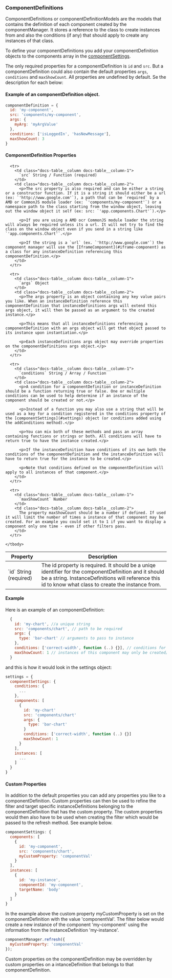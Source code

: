 ### <a name="component-definitions"></a> ComponentDefinitions
ComponentDefinitions or componentDefinitionModels are the models that contains the definition of each component created by the componentManager. It stores a reference to the class to create instances from and also the conditions (if any) that should apply to create any instances of that class.

To define your componentDefinitions you add your componentDefinition objects to the components array in the [componentSettings](#settings).

The only required properties for a componentDefinition is `id` and `src`. But a componentDefinition could also contain the default properties `args`, `conditions` and `maxShowCount`. All properties are undefined by default. Se the description for each below:

#### Example of an componentDefinition object.
```javascript
componentDefinition = {
  id: 'my-component',
  src: 'components/my-component',
  args: {
    myArg: 'myArgValue'
  },
  conditions: ['isLoggedIn', 'hasNewMessage'],
  maxShowCount: 3
}
```

#### ComponentDefinition Properties

<div class="docs-table-wrapper">
  <table class="docs-table">
    <thead>
      <tr>
        <th class="docs-table__column docs-table__column-1">Property</th>
        <th class="docs-table__column docs-table__column-2">Description</th>
      </tr>
    </thead>
    <tbody>
      <tr>
        <td class="docs-table__column docs-table__column-1">
          `id` String (required)
        </td>
        <td class="docs-table__column docs-table__column-2">
          The id property is required. It should be a uniqe identifier for the componentDefinition and it should be a string. InstanceDefinitions will reference this id to know what class to create the instance from.
        </td>
      </tr>

      <tr>
        <td class="docs-table__column docs-table__column-1">
          `src` String / Function (required)
        </td>
        <td class="docs-table__column docs-table__column-2">
          <p>The src property is also required and can be either a string or a constructor function. If it is a string it should either be a url (ex: `'http://www.google.com'`), a path that can be `required` by a AMD or CommonJS module loader (ex: `'components/my-component'`) or a namespace path to the class starting from the window object, leaving out the window object it self (ex: src: `'app.components.Chart'`).</p>

          <p>If you are using a AMD ocr CommonJS module loader the string will always be required unless its a url. It will not try to find the class on the window object even if you send in a string like `'app.components.Chart'`.</p>

          <p>If the string is a `url` (ex. `'http://www.google.com'`) the component manager will use the [IframeComponent](#iframe-component) as a class for any instanceDefinition referencing this componentDefinition.</p>
        </td>
      </tr>

      <tr>
        <td class="docs-table__column docs-table__column-1">
          `args` Object
        </td>
        <td class="docs-table__column docs-table__column-2">
          <p>The args property is an object containing any key value pairs you like. When an instanceDefinition reference this componentDefinition that instanceDefinitions args will extend this args object, it will then be passed as an argument to the created instance.</p>

          <p>This means that all instanceDefinitions referencing a componentDefinition with an args object will get that object passed to its instance upon instantiation.</p>

          <p>Each instanceDefinitions args object may override properties on the componentDefinitions args object.</p>
        </td>
      </tr>

      <tr>
        <td class="docs-table__column docs-table__column-1">
          `conditions` String / Array / Function
        </td>
        <td class="docs-table__column docs-table__column-2">
          <p>A condition for a componentDefinition or instanceDefinition should be a function returning true or false. One or multiple conditions can be used to help determine if an instance of the component should be created or not.</p>

          <p>Instead of a function you may also use a string that will be used as a key for a condition registered in the conditions property of the [componentSettings](#settings) object (or conditions added using the addConditions method).</p>

          <p>You can mix both of these methods and pass an array containing functions or strings or both. All conditions will have to return true to have the instance created.</p>

          <p>If the instanceDefinition have conditions of its own both the conditions of the componentDefinition and the instanceDefinition will have to return true for the instance to be created.</p>

          <p>Note that conditions defined on the componentDefinition will apply to all instances of that component.</p>
        </td>
      </tr>

      <tr>
        <td class="docs-table__column docs-table__column-1">
          `maxShowCount` Number
        </td>
        <td class="docs-table__column docs-table__column-2">
          The property maxShowCount should be a number if defined. If used it will limit the number of times a instance of that component may be created. For an example you could set it to 1 if you want to display a component only one time - even if other filters pass.
        </td>
      </tr>

    </tbody>
  </table>
</div>


#### Example
Here is an example of an componentDefinition:
```javascript
  {
    id: 'my-chart', //a unique string
    src: 'components/chart', // path to be required
    args: {
      type: 'bar-chart' // arguments to pass to instance
    },
    conditions: ['correct-width', function (..) {}], // conditions for when to allow instance to be created
    maxShowCount: 1 // instances of this component may only be created/shown once
  }
```

and this is how it would look in the settings object:

```javascript
settings = {
  componentSettings: {
    conditions: {
      ...
    },
    components: [
      {
        id: 'my-chart'
        src: 'components/chart'
        args: {
          type: 'bar-chart'
        }
        conditions: ['correct-width', function (..) {}]
        maxShowCount: 1
      }
    ],
    instances: [
      ...
    ]
  }
}
```

#### Custom Properties
In addition to the default properties you can add any properties you like to a componentDefinition. Custom properties can then be used to refine the filter and target specific instanceDefinitions belonging to the componentDefinition that has the custom property. The custom properties would then also have to be used when creating the filter which would be passed to the refresh method. See example below.

```javascript
componentSettings: {
  components: [
    {
      id: 'my-component',
      src: 'components/chart',
      myCustomProperty: 'componentVal'
    }
  ],
  instances: [
    {
      id: 'my-instance',
      componentId: 'my-component',
      targetName: 'body'
    }
  ]
}
```

In the example above the custom property myCustomProperty is set on the componentDefinition with the value 'componentVal'. The filter below  would create a new instance of the component 'my-component' using the information from the instanceDefinition 'my-instance'.

```javascript
componentManager.refresh({
  myCustomProperty: 'componentVal'
});
```

Custom properties on the componentDefinition may be overridden by custom properties on a intanceDefinition that belongs to that componentDefinition.